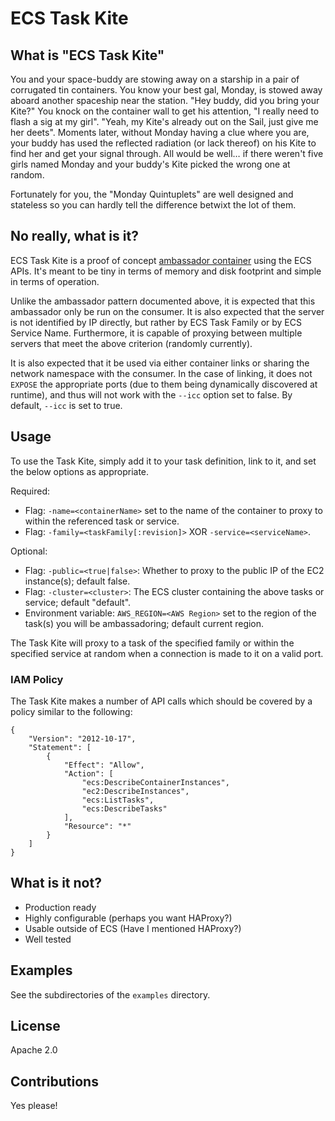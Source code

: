 # ECS Task Kite

## What is "ECS Task Kite"

You and your space-buddy are stowing away on a starship in a pair of corrugated
tin containers. You know your best gal, Monday, is stowed away aboard another
spaceship near the station. "Hey buddy, did you bring your Kite?" You knock on
the container wall to get his attention, "I really need to flash a sig at my
girl". "Yeah, my Kite's already out on the Sail, just give me her deets".
Moments later, without Monday having a clue where you are, your buddy has used
the reflected radiation (or lack thereof) on his Kite to find her and get your
signal through. All would be well&hellip; if there weren't five girls named
Monday and your buddy's Kite picked the wrong one at random.

Fortunately for you, the "Monday Quintuplets" are well designed and stateless
so you can hardly tell the difference betwixt the lot of them.

## No really, what is it?

ECS Task Kite is a proof of concept [ambassador
container](https://docs.docker.com/engine/admin/ambassador_pattern_linking/)
using the ECS APIs.  It's meant to be tiny in terms of memory and disk footprint
and simple in terms of operation.

Unlike the ambassador pattern documented above, it is expected that this
ambassador only be run on the consumer. It is also expected that the server is
not identified by IP directly, but rather by ECS Task Family or by ECS Service
Name. Furthermore, it is capable of proxying between multiple servers that meet
the above criterion (randomly currently).

It is also expected that it be used via either container links or sharing the
network namespace with the consumer. In the case of linking, it does not
`EXPOSE` the appropriate ports (due to them being dynamically discovered at
runtime), and thus will not work with the `--icc` option set to false. By
default, `--icc` is set to true.

## Usage

To use the Task Kite, simply add it to your task definition, link to it, and
set the below options as appropriate.

Required:
 * Flag: `-name=<containerName>` set to the name of the container to proxy to within the referenced task or service.
 * Flag: `-family=<taskFamily[:revision]>` XOR `-service=<serviceName>`.

Optional:
 * Flag: `-public=<true|false>`: Whether to proxy to the public IP of the EC2 instance(s); default false.
 * Flag: `-cluster=<cluster>`: The ECS cluster containing the above tasks or service; default "default".
 * Environment variable: `AWS_REGION=<AWS Region>` set to the region of the task(s) you will be ambassadoring; default current region.

The Task Kite will proxy to a task of the specified family or within the
specified service at random when a connection is made to it on a valid port.

### IAM Policy

The Task Kite makes a number of API calls which should be covered by a policy
similar to the following:

```
{
    "Version": "2012-10-17",
    "Statement": [
        {
            "Effect": "Allow",
            "Action": [
                "ecs:DescribeContainerInstances",
                "ec2:DescribeInstances",
                "ecs:ListTasks",
                "ecs:DescribeTasks"
            ],
            "Resource": "*"
        }
    ]
}
```

## What is it not?

* Production ready
* Highly configurable (perhaps you want HAProxy?)
* Usable outside of ECS (Have I mentioned HAProxy?)
* Well tested

## Examples

See the subdirectories of the `examples` directory.

## License

Apache 2.0

## Contributions

Yes please!
